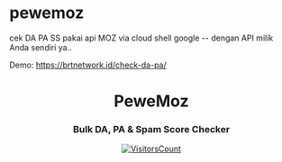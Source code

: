 # pewemoz
cek DA PA SS pakai api MOZ via cloud shell google -- dengan API milik Anda sendiri ya..

Demo: https://brtnetwork.id/check-da-pa/

<h1 align="center">PeweMoz</h1>
<h3 align="center">Bulk DA, PA & Spam Score Checker</h3>

<div align="center">

[![VisitorsCount](https://visitor-badge.laobi.icu/badge?page_id=anupgomozchecker)](https://github.com/pewe19/pewemoz)

</div>
